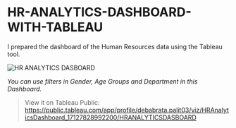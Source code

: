 # HR-ANALYTICS-DASHBOARD-WITH-TABLEAU
I prepared the dashboard of the Human Resources data using the Tableau tool.

![HR ANALYTICS DASBOARD](https://github.com/Debabrata-palit/Tableau_Projects/assets/163582682/1559cd80-f279-4ae0-a04c-cf9aab74dc74)

*You can use filters in Gender, Age Groups and Department in this Dashboard.*  
> View it on Tableau Public: https://public.tableau.com/app/profile/debabrata.palit03/viz/HRAnalyticsDashboard_17127828992200/HRANALYTICSDASBOARD
